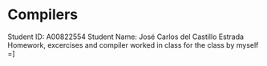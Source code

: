 # Compilers
Student ID: A00822554
Student Name: José Carlos del Castillo Estrada
Homework, excercises and compiler worked in class for the class by myself =]
